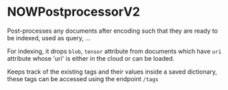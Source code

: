 # NOWPostprocessorV2

Post-processes any documents after encoding such that they are ready to be indexed, used as query, ...
    
For indexing, it drops `blob`, `tensor` attribute from documents which have `uri` attribute whose 'uri' is either in the cloud or can be loaded.

Keeps track of the existing tags and their values inside a saved dictionary, these tags can be accessed using the endpoint `/tags`